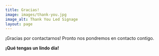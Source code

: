 ```yaml
---
title: Gracias!
image: images/thank-you.jpg
image_alt: Thank You Led Signage
layout: page
---
```


¡Gracias por contactarnos! Pronto nos pondremos en contacto contigo.

**¡Qué tengas un lindo día!**
